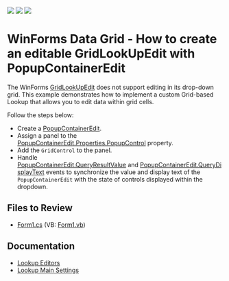 <!-- default badges list -->
![](https://img.shields.io/endpoint?url=https://codecentral.devexpress.com/api/v1/VersionRange/128628408/13.1.4%2B)
[![](https://img.shields.io/badge/Open_in_DevExpress_Support_Center-FF7200?style=flat-square&logo=DevExpress&logoColor=white)](https://supportcenter.devexpress.com/ticket/details/E3078)
[![](https://img.shields.io/badge/📖_How_to_use_DevExpress_Examples-e9f6fc?style=flat-square)](https://docs.devexpress.com/GeneralInformation/403183)
<!-- default badges end -->

# WinForms Data Grid - How to create an editable GridLookUpEdit with PopupContainerEdit

The WinForms [GridLookUpEdit](https://docs.devexpress.com/WindowsForms/DevExpress.XtraEditors.GridLookUpEdit) does not support editing in its drop-down grid. This example demonstrates how to implement a custom Grid-based Lookup that allows you to edit data within grid cells.

Follow the steps below:

* Create a [PopupContainerEdit](https://docs.devexpress.com/WindowsForms/DevExpress.XtraEditors.PopupContainerEdit).
* Assign a panel to the [PopupContainerEdit.Properties.PopupControl](https://docs.devexpress.com/WindowsForms/DevExpress.XtraEditors.Repository.RepositoryItemPopupContainerEdit.PopupControl) property.
* Add the `GridControl` to the panel.
* Handle [PopupContainerEdit.QueryResultValue](https://docs.devexpress.com/WindowsForms/DevExpress.XtraEditors.Repository.RepositoryItemPopupContainerEdit.QueryResultValue) and [PopupContainerEdit.QueryDisplayText](https://docs.devexpress.com/WindowsForms/DevExpress.XtraEditors.Repository.RepositoryItemPopupContainerEdit.QueryDisplayText) events to synchronize the value and display text of the `PopupContainerEdit` with the state of controls displayed within the dropdown.</p>


## Files to Review

* [Form1.cs](./CS/PopupContainerEditSelection/Form1.cs) (VB: [Form1.vb](./VB/PopupContainerEditSelection/Form1.vb))

## Documentation

* [Lookup Editors](https://docs.devexpress.com/WindowsForms/116008/controls-and-libraries/editors-and-simple-controls/lookup-editors)
* [Lookup Main Settings](https://docs.devexpress.com/WindowsForms/116029/controls-and-libraries/editors-and-simple-controls/lookup-editors/lookup-editors-and-main-settings)
